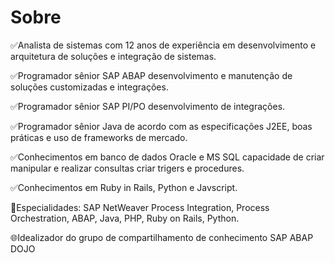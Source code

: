 # Sobre
✅Analista de sistemas com 12 anos de experiência em desenvolvimento e arquitetura de soluções e integração de sistemas.  
  
✅Programador sênior SAP ABAP desenvolvimento e manutenção de soluções customizadas e integrações.  
  
✅Programador sênior SAP PI/PO desenvolvimento de integrações.  
  
✅Programador sênior Java de acordo com as especificações J2EE, boas práticas e uso de frameworks de mercado.  
  
✅Conhecimentos em banco de dados Oracle e MS SQL capacidade de criar manipular e realizar consultas criar trigers e procedures.  
  
✅Conhecimentos em Ruby in Rails, Python e Javscript.  
  
📜Especialidades: SAP NetWeaver Process Integration, Process Orchestration, ABAP, Java, PHP, Ruby on Rails, Python.  
  
🌐Idealizador do grupo de compartilhamento de conhecimento SAP ABAP DOJO
